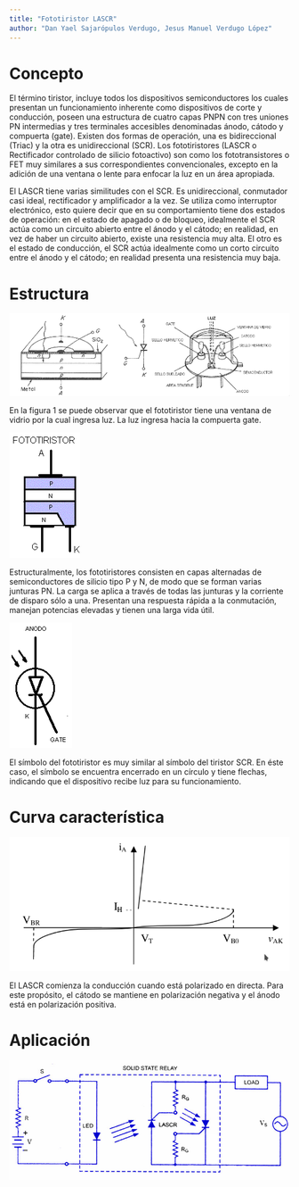 ```yaml
---
title: "Fototiristor LASCR"
author: "Dan Yael Sajarópulos Verdugo, Jesus Manuel Verdugo López"
---
```


# Concepto

El término tiristor, incluye todos los dispositivos semiconductores los cuales presentan un funcionamiento inherente como dispositivos de corte y conducción, poseen una estructura de cuatro capas PNPN con tres uniones PN intermedias y tres terminales accesibles denominadas ánodo, cátodo y compuerta (gate). Existen dos formas de operación, una es bidireccional (Triac) y la otra es unidireccional (SCR). Los fototiristores (LASCR o Rectificador controlado de silicio fotoactivo) son como los fototransistores o FET muy similares a sus correspondientes convencionales, excepto en la adición de una ventana o lente para enfocar la luz en un área apropiada. 

El LASCR tiene varias similitudes con el SCR. Es unidireccional, conmutador casi ideal, rectificador y amplificador a la vez. Se utiliza como interruptor electrónico, esto quiere decir que en su comportamiento tiene dos estados de operación: en el estado de apagado o de bloqueo, idealmente el SCR actúa como un circuito abierto entre el ánodo y el cátodo; en realidad, en vez de haber un circuito abierto, existe una resistencia muy alta. El otro es el estado de conducción, el SCR actúa idealmente como un corto circuito entre el ánodo y el cátodo; en realidad presenta una resistencia muy baja.


# Estructura

![Estructura de un fototiristor](estructura.png)

En la figura 1 se puede observar que el fototiristor tiene una ventana de vidrio por la cual ingresa luz. La luz ingresa hacia la compuerta gate.

![Estructura del material semiconductor](fototiristor.png)

Estructuralmente, los fototiristores consisten en capas alternadas de semiconductores de silicio tipo P y N, de modo que se forman varias junturas PN. La carga se aplica a través de todas las junturas y  la  corriente  de  disparo  sólo  a  una.  Presentan  una  respuesta  rápida  a  la  conmutación,  manejan potencias  elevadas  y  tienen  una  larga  vida  útil.

![Símbolo del fototiristor](simbolo.png)

El símbolo del fototiristor es muy similar al símbolo del tiristor SCR. En éste caso, el símbolo se encuentra encerrado en un círculo y tiene flechas, indicando que el dispositivo recibe luz para su funcionamiento. 

# Curva característica

![Curva del SCR](scrCurva.png)


El LASCR comienza la conducción cuando está polarizado en directa. Para este propósito, el cátodo se mantiene en polarización negativa y el ánodo está en polarización positiva.

# Aplicación

![Relay de estado sólido con dos LASCR](SolidStateRelay.jpg)


